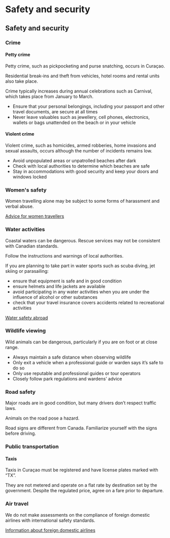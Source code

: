 # Safety and security

## Safety and security

### Crime

#### Petty crime

Petty crime, such as pickpocketing and purse snatching, occurs in Curaçao.

Residential break-ins and theft from vehicles, hotel rooms and rental units also take place.

Crime typically increases during annual celebrations such as Carnival, which takes place from January to March.

* Ensure that your personal belongings, including your passport and other travel documents, are secure at all times
* Never leave valuables such as jewellery, cell phones, electronics, wallets or bags unattended on the beach or in your vehicle

#### Violent crime

Violent crime, such as homicides, armed robberies, home invasions and sexual assaults, occurs although the number of incidents remains low.

* Avoid unpopulated areas or unpatrolled beaches after dark
* Check with local authorities to determine which beaches are safe
* Stay in accommodations with good security and keep your doors and windows locked

### Women's safety

Women travelling alone may be subject to some forms of harassment and verbal abuse.

[Advice for women travellers](https://travel.gc.ca/travelling/health-safety/advice-for-women-travellers "Advice for women travellers")

### Water activities

Coastal waters can be dangerous. Rescue services may not be consistent with Canadian standards.

Follow the instructions and warnings of local authorities.

If you are planning to take part in water sports such as scuba diving, jet skiing or parasailing:

* ensure that equipment is safe and in good condition
* ensure helmets and life jackets are available
* avoid participating in any water activities when you are under the influence of alcohol or other substances
* check that your travel insurance covers accidents related to recreational activities

[Water safety abroad](https://travel.gc.ca/travelling/health-safety/water-safety)

### Wildlife viewing

Wild animals can be dangerous, particularly if you are on foot or at close range.

* Always maintain a safe distance when observing wildlife
* Only exit a vehicle when a professional guide or warden says it’s safe to do so
* Only use reputable and professional guides or tour operators
* Closely follow park regulations and wardens’ advice

### Road safety

Major roads are in good condition, but many drivers don’t respect traffic laws.

Animals on the road pose a hazard.

Road signs are different from Canada. Familiarize yourself with the signs before driving.

### Public transportation

#### Taxis

Taxis in Curaçao must be registered and have license plates marked with “TX”.

They are not metered and operate on a flat rate by destination set by the government. Despite the regulated price, agree on a fare prior to departure.

### Air travel

We do not make assessments on the compliance of foreign domestic airlines with international safety standards.

[Information about foreign domestic airlines](https://travel.gc.ca/air/in-flight-safety#other)